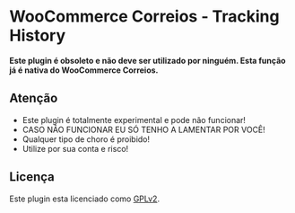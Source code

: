 # WooCommerce Correios - Tracking History #

**Este plugin é obsoleto e não deve ser utilizado por ninguém. Esta função já é nativa do WooCommerce Correios.**

## Atenção ##

* Este plugin é totalmente experimental e pode não funcionar!
* CASO NÃO FUNCIONAR EU SÓ TENHO A LAMENTAR POR VOCÊ!
* Qualquer tipo de choro é proibido!
* Utilize por sua conta e risco!

## Licença ##

Este plugin esta licenciado como [GPLv2](http://www.gnu.org/licenses/gpl-2.0.html).
